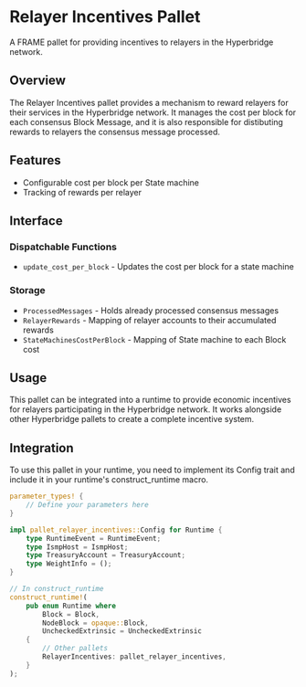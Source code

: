 # Relayer Incentives Pallet

A FRAME pallet for providing incentives to relayers in the Hyperbridge network.

## Overview

The Relayer Incentives pallet provides a mechanism to reward relayers for their services in the Hyperbridge network. It manages the cost per block for each consensus Block Message, and it is also responsible for distibuting rewards to relayers the consensus message processed.

## Features

- Configurable cost per block per State machine
- Tracking of rewards per relayer

## Interface

### Dispatchable Functions

- `update_cost_per_block` - Updates the cost per block for a state machine

### Storage

- `ProcessedMessages` - Holds already processed consensus messages
- `RelayerRewards` - Mapping of relayer accounts to their accumulated rewards
- `StateMachinesCostPerBlock` - Mapping of State machine to each Block cost

## Usage

This pallet can be integrated into a runtime to provide economic incentives for relayers participating in the Hyperbridge network. It works alongside other Hyperbridge pallets to create a complete incentive system.

## Integration

To use this pallet in your runtime, you need to implement its Config trait and include it in your runtime's construct_runtime macro.

```rust
parameter_types! {
    // Define your parameters here
}

impl pallet_relayer_incentives::Config for Runtime {
    type RuntimeEvent = RuntimeEvent;
    type IsmpHost = IsmpHost;
    type TreasuryAccount = TreasuryAccount;
    type WeightInfo = ();
}

// In construct_runtime
construct_runtime!(
    pub enum Runtime where
        Block = Block,
        NodeBlock = opaque::Block,
        UncheckedExtrinsic = UncheckedExtrinsic
    {
        // Other pallets
        RelayerIncentives: pallet_relayer_incentives,
    }
);
```

